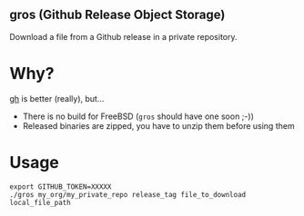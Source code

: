 gros (Github Release Object Storage)
------------------------------------

Download a file from a Github release in a private repository.

# Why?

[gh](https://github.com/cli/cli) is better (really), but...
- There is no build for FreeBSD (`gros` should have one soon ;-))
- Released binaries are zipped, you have to unzip them before using them

# Usage

```
export GITHUB_TOKEN=XXXXX
./gros my_org/my_private_repo release_tag file_to_download local_file_path
```
